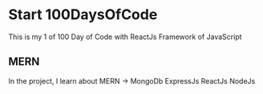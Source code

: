 # Start 100DaysOfCode
This is my 1 of 100 Day of Code with ReactJs Framework of JavaScript

## MERN

In the project, I learn about MERN -> MongoDb ExpressJs ReactJs NodeJs
